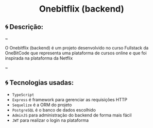 
### <h1 align="center">Onebitflix (backend)</h1>


### <h2>:cyclone: Descrição:</h2>

~<p>O Onebitflix (backend) é um projeto desenvolvido no curso Fullstack da OneBitCode que representa uma plataforma de cursos online e
que foi inspirada na plataforma da Netflix</p>~


#### <h2>:cyclone: Tecnologias usadas:</h2>

<ul>
  <li><code>TypeScript</code></li>
  <li><code>Express</code> é framework para gerenciar as requisições HTTP</li>
  <li><code>Sequelize</code> é a ORM do projeto</li>
  <li><code>PostgreSQL</code> é o banco de dados escolhido</li>
  <li><code>AdminJS</code> para administração do backend de forma mais fácil</li>
  <li><code>JWT</code> para realizar o login na plataforma</li>
</ul>
